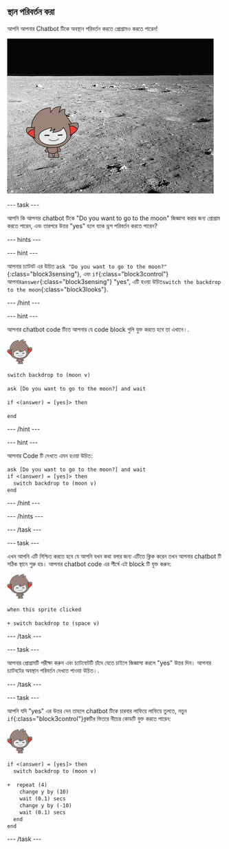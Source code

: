 ## স্থান পরিবর্তন করা

আপনি আপনার Chatbot টিকে অবস্থান পরিবর্তন করতে প্রোগ্রামও করতে পারেন!

![Testing a changing backdrop](images/chatbot-backdrop-moon.png)

\--- task \---

আপনি কি আপনার chatbot টিকে "Do you want to go to the moon" জিজ্ঞাসা করার জন্য প্রোগ্রাম করতে পারেন, এবং তারপরে উত্তর "yes" হলে ব্যাক ড্রপ পরিবর্তন করতে পারেন?

\--- hints \---

\--- hint \---

আপনার চ্যাটবট এর উচিত `ask "Do you want to go to the moon?"`{:class="block3sensing"}, এবং `if`{:class="block3control"} আপনার`answer`{:class="block3sensing"} "yes", এটি হওয়া উচিত`switch the backdrop to the moon`{:class="block3looks"}.

\--- /hint \---

\--- hint \---

আপনার chatbot code টিতে আপনার যে code block গুলি যুক্ত করতে হবে তা এখানে।.

![nano sprite](images/nano-sprite.png)

```blocks3
switch backdrop to (moon v)

ask [Do you want to go to the moon?] and wait

if <(answer) = [yes]> then 

end
```

\--- /hint \---

\--- hint \---

আপনার Code টি দেখতে এমন হওয়া উচিত:

```blocks3
ask [Do you want to go to the moon?] and wait
if <(answer) = [yes]> then 
  switch backdrop to (moon v)
end
```

\--- /hint \---

\--- /hints \---

\--- /task \---

\--- task \---

এখন আপনি এটি নিশ্চিত করতে হবে যে আপনি যখন কথা বলার জন্য এটিতে ক্লিক করেন তখন আপনার chatbot টি সঠিক স্থানে শুরু হয়। আপনার chatbot code এর শীর্ষে এই block টি যুক্ত করুন:

![nano sprite](images/nano-sprite.png)

```blocks3
when this sprite clicked

+ switch backdrop to (space v)
```

\--- /task \---

\--- task \---

আপনার প্রোগ্রামটি পরীক্ষা করুন এবং চ্যাটবোটটি চাঁদে যেতে চাইলে জিজ্ঞাসা করলে "yes" উত্তর দিন। আপনার চ্যাটবটের অবস্থান পরিবর্তন দেখতে পাওয়া উচিত।.

\--- /task \---

\--- task \---

আপনি যদি "yes" এর উত্তর দেন তাহলে chatbot টিকে চারবার লাফিয়ে লাফিয়ে তুলতে, নতুন `if`{:class="block3control"}ব্লকটির ভিতরে নীচের কোডটি যুক্ত করতে পারেন:

![nano sprite](images/nano-sprite.png)

```blocks3
if <(answer) = [yes]> then 
  switch backdrop to (moon v)

+  repeat (4) 
    change y by (10)
    wait (0.1) secs
    change y by (-10)
    wait (0.1) secs
  end
end
```

\--- /task \---